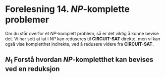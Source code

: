 # Forelesning 14. $NP$-komplette problemer

Om du står overfor et $NP$-komplett problem, så er det viktig å kunne bevise det.
Vi har sett at lat i $NP$ kan reduseres til **CIRCUIT-SAT** direkte, men vi kan også vise kompletthet indirekte, ved å redusere videre fra **CIRCUIT-SAT**.  


## $N_1$ Forstå hvordan $NP$-kompletthet kan bevises ved en reduksjon


